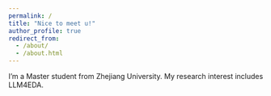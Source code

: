 ```yaml
---
permalink: /
title: "Nice to meet u!"
author_profile: true
redirect_from: 
  - /about/
  - /about.html
---
```

 I’m a Master student from Zhejiang University. My research interest includes LLM4EDA.
